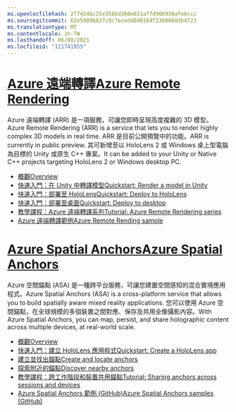 ```yaml
---
ms.openlocfilehash: 2f7424bc25e358bd368e651af7d906930afe6ccc
ms.sourcegitcommit: 62e5909b837c9c7ecedd040164f2308868db4723
ms.translationtype: MT
ms.contentlocale: zh-TW
ms.lasthandoff: 06/08/2021
ms.locfileid: "111741955"
---
```

# <a name="azure-remote-rendering"></a>[<span data-ttu-id="79cbe-101">Azure 遠端轉譯</span><span class="sxs-lookup"><span data-stu-id="79cbe-101">Azure Remote Rendering</span></span>](#tab/arr)

<span data-ttu-id="79cbe-102">Azure 遠端轉譯 (ARR) 是一項服務，可讓您即時呈現高度複雜的 3D 模型。</span><span class="sxs-lookup"><span data-stu-id="79cbe-102">Azure Remote Rendering (ARR) is a service that lets you to render highly complex 3D models in real time.</span></span> <span data-ttu-id="79cbe-103">ARR 是目前公開預覽中的功能。</span><span class="sxs-lookup"><span data-stu-id="79cbe-103">ARR is currently in public preview.</span></span> <span data-ttu-id="79cbe-104">其可新增至以 HoloLens 2 或 Windows 桌上型電腦為目標的 Unity 或原生 C++ 專案。</span><span class="sxs-lookup"><span data-stu-id="79cbe-104">It can be added to your Unity or Native C++ projects targeting HoloLens 2 or Windows desktop PC.</span></span>

* [<span data-ttu-id="79cbe-105">概觀</span><span class="sxs-lookup"><span data-stu-id="79cbe-105">Overview</span></span>](/azure/remote-rendering/overview/about) 
* [<span data-ttu-id="79cbe-106">快速入門：在 Unity 中轉譯模型</span><span class="sxs-lookup"><span data-stu-id="79cbe-106">Quickstart: Render a model in Unity</span></span>](/azure/remote-rendering/quickstarts/render-model) 
* [<span data-ttu-id="79cbe-107">快速入門：部署至 HoloLens</span><span class="sxs-lookup"><span data-stu-id="79cbe-107">Quickstart: Deploy to HoloLens</span></span>](/azure/remote-rendering/quickstarts/deploy-to-hololens) 
* [<span data-ttu-id="79cbe-108">快速入門：部署至桌面</span><span class="sxs-lookup"><span data-stu-id="79cbe-108">Quickstart: Deploy to desktop</span></span>](/azure/remote-rendering/quickstarts/deploy-to-desktop) 
* [<span data-ttu-id="79cbe-109">教學課程：Azure 遠端轉譯系列</span><span class="sxs-lookup"><span data-stu-id="79cbe-109">Tutorial: Azure Remote Rendering series</span></span>](/azure/remote-rendering/tutorials/unity/tutorial-landing) 
* [<span data-ttu-id="79cbe-110">Azure 遠端轉譯範例</span><span class="sxs-lookup"><span data-stu-id="79cbe-110">Azure Remote Rending sample</span></span>](/azure/remote-rendering/samples/showcase-app)

# <a name="azure-spatial-anchors"></a>[<span data-ttu-id="79cbe-111">Azure Spatial Anchors</span><span class="sxs-lookup"><span data-stu-id="79cbe-111">Azure Spatial Anchors</span></span>](#tab/asa)

<span data-ttu-id="79cbe-112">Azure 空間錨點 (ASA) 是一種跨平台服務，可讓您建置空間感知的混合實境應用程式。</span><span class="sxs-lookup"><span data-stu-id="79cbe-112">Azure Spatial Anchors (ASA) is a cross-platform service that allows you to build spatially aware mixed reality applications.</span></span> <span data-ttu-id="79cbe-113">您可以使用 Azure 空間錨點，在全球規模的多個裝置之間對應、保存及共用全像攝影內容。</span><span class="sxs-lookup"><span data-stu-id="79cbe-113">With Azure Spatial Anchors, you can map, persist, and share holographic content across multiple devices, at real-world scale.</span></span>

* [<span data-ttu-id="79cbe-114">概觀</span><span class="sxs-lookup"><span data-stu-id="79cbe-114">Overview</span></span>](/azure/spatial-anchors/overview) 
* [<span data-ttu-id="79cbe-115">快速入門：建立 HoloLens 應用程式</span><span class="sxs-lookup"><span data-stu-id="79cbe-115">Quickstart: Create a HoloLens app</span></span>](/azure/spatial-anchors/quickstarts/get-started-unity-hololens) 
* [<span data-ttu-id="79cbe-116">建立並找出錨點</span><span class="sxs-lookup"><span data-stu-id="79cbe-116">Create and locate anchors</span></span>](/azure/spatial-anchors/how-tos/create-locate-anchors-unity) 
* [<span data-ttu-id="79cbe-117">探索附近的錨點</span><span class="sxs-lookup"><span data-stu-id="79cbe-117">Discover nearby anchors</span></span>](/azure/spatial-anchors/how-tos/set-up-coarse-reloc-unity)
* [<span data-ttu-id="79cbe-118">教學課程：跨工作階段和裝置共用錨點</span><span class="sxs-lookup"><span data-stu-id="79cbe-118">Tutorial: Sharing anchors across sessions and devices</span></span>](/azure/spatial-anchors/tutorials/tutorial-share-anchors-across-devices?tabs=VS%2cAndroid)  
* [<span data-ttu-id="79cbe-119">Azure Spatial Anchors 範例 (GitHub)</span><span class="sxs-lookup"><span data-stu-id="79cbe-119">Azure Spatial Anchors samples (GitHub)</span></span>](https://github.com/Azure/azure-spatial-anchors-samples) 